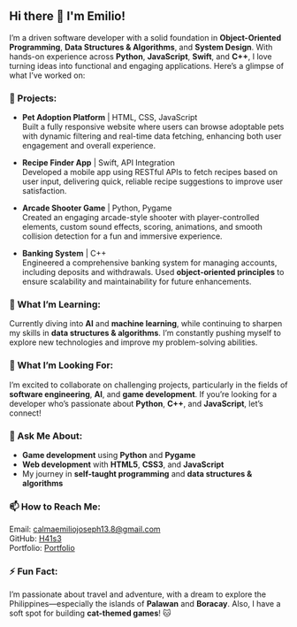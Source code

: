 ## Hi there 👋 I'm Emilio!

I’m a driven software developer with a solid foundation in **Object-Oriented Programming**, **Data Structures & Algorithms**, and **System Design**. With hands-on experience across **Python**, **JavaScript**, **Swift**, and **C++**, I love turning ideas into functional and engaging applications. Here’s a glimpse of what I’ve worked on:

### 🔧 Projects:
- **Pet Adoption Platform** | HTML, CSS, JavaScript  
  Built a fully responsive website where users can browse adoptable pets with dynamic filtering and real-time data fetching, enhancing both user engagement and overall experience.
  
- **Recipe Finder App** | Swift, API Integration  
  Developed a mobile app using RESTful APIs to fetch recipes based on user input, delivering quick, reliable recipe suggestions to improve user satisfaction.

- **Arcade Shooter Game** | Python, Pygame  
  Created an engaging arcade-style shooter with player-controlled elements, custom sound effects, scoring, animations, and smooth collision detection for a fun and immersive experience.

- **Banking System** | C++  
  Engineered a comprehensive banking system for managing accounts, including deposits and withdrawals. Used **object-oriented principles** to ensure scalability and maintainability for future enhancements.

### 🌱 What I’m Learning:
Currently diving into **AI** and **machine learning**, while continuing to sharpen my skills in **data structures & algorithms**. I’m constantly pushing myself to explore new technologies and improve my problem-solving abilities.

### 🤝 What I’m Looking For:
I’m excited to collaborate on challenging projects, particularly in the fields of **software engineering**, **AI**, and **game development**. If you’re looking for a developer who’s passionate about **Python**, **C++**, and **JavaScript**, let’s connect!

### 💬 Ask Me About:
- **Game development** using **Python** and **Pygame**
- **Web development** with **HTML5**, **CSS3**, and **JavaScript**
- My journey in **self-taught programming** and **data structures & algorithms**

### 📫 How to Reach Me:
Email: calmaemiliojoseph13.8@gmail.com  
GitHub: [H41s3](https://github.com/H41s3)  
Portfolio: [Portfolio](https://bit.ly/3Zre6zy)

### ⚡ Fun Fact:
I’m passionate about travel and adventure, with a dream to explore the Philippines—especially the islands of **Palawan** and **Boracay**. Also, I have a soft spot for building **cat-themed games**! 🐱
